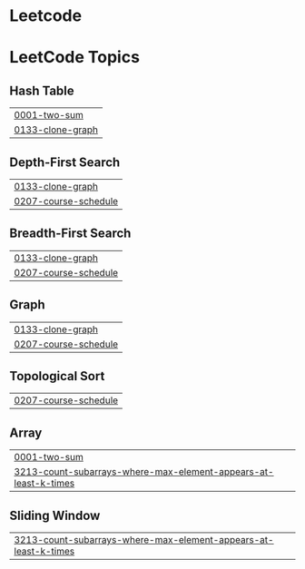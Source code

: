 # Leetcode
<!---LeetCode Topics Start-->
# LeetCode Topics
## Hash Table
|  |
| ------- |
| [0001-two-sum](https://github.com/kkm431/Leetcode/tree/master/0001-two-sum) |
| [0133-clone-graph](https://github.com/kkm431/Leetcode/tree/master/0133-clone-graph) |
## Depth-First Search
|  |
| ------- |
| [0133-clone-graph](https://github.com/kkm431/Leetcode/tree/master/0133-clone-graph) |
| [0207-course-schedule](https://github.com/kkm431/Leetcode/tree/master/0207-course-schedule) |
## Breadth-First Search
|  |
| ------- |
| [0133-clone-graph](https://github.com/kkm431/Leetcode/tree/master/0133-clone-graph) |
| [0207-course-schedule](https://github.com/kkm431/Leetcode/tree/master/0207-course-schedule) |
## Graph
|  |
| ------- |
| [0133-clone-graph](https://github.com/kkm431/Leetcode/tree/master/0133-clone-graph) |
| [0207-course-schedule](https://github.com/kkm431/Leetcode/tree/master/0207-course-schedule) |
## Topological Sort
|  |
| ------- |
| [0207-course-schedule](https://github.com/kkm431/Leetcode/tree/master/0207-course-schedule) |
## Array
|  |
| ------- |
| [0001-two-sum](https://github.com/kkm431/Leetcode/tree/master/0001-two-sum) |
| [3213-count-subarrays-where-max-element-appears-at-least-k-times](https://github.com/kkm431/Leetcode/tree/master/3213-count-subarrays-where-max-element-appears-at-least-k-times) |
## Sliding Window
|  |
| ------- |
| [3213-count-subarrays-where-max-element-appears-at-least-k-times](https://github.com/kkm431/Leetcode/tree/master/3213-count-subarrays-where-max-element-appears-at-least-k-times) |
<!---LeetCode Topics End-->